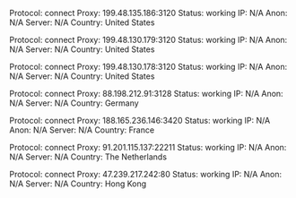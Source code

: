 Protocol: connect
Proxy: 199.48.135.186:3120
Status: working
IP: N/A
Anon: N/A
Server: N/A
Country: United States

Protocol: connect
Proxy: 199.48.130.179:3120
Status: working
IP: N/A
Anon: N/A
Server: N/A
Country: United States

Protocol: connect
Proxy: 199.48.130.178:3120
Status: working
IP: N/A
Anon: N/A
Server: N/A
Country: United States

Protocol: connect
Proxy: 88.198.212.91:3128
Status: working
IP: N/A
Anon: N/A
Server: N/A
Country: Germany

Protocol: connect
Proxy: 188.165.236.146:3420
Status: working
IP: N/A
Anon: N/A
Server: N/A
Country: France

Protocol: connect
Proxy: 91.201.115.137:22211
Status: working
IP: N/A
Anon: N/A
Server: N/A
Country: The Netherlands

Protocol: connect
Proxy: 47.239.217.242:80
Status: working
IP: N/A
Anon: N/A
Server: N/A
Country: Hong Kong


